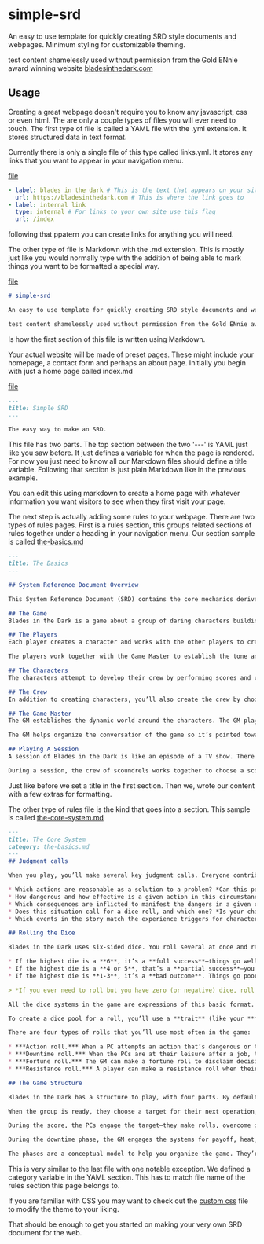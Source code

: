 # simple-srd

An easy to use template for quickly creating SRD style documents and webpages. Minimum styling for customizable theming.

test content shamelessly used without permission from the Gold ENnie award winning website [bladesinthedark.com](https://bladesinthedark.com/)

## Usage

Creating a great webpage doesn't require you to know any javascript, css or even html. The are only a couple types of files you will ever need to touch. The first type of file is called a YAML file with the .yml extension. It stores structured data in text format. 

Currently there is only a single file of this type called links.yml. It stores any links that you want to appear in your navigation menu. 

[file](https://github.com/non-binary-trees/simple-srd/blob/master/_data/links.yml)

```Yaml
- label: blades in the dark # This is the text that appears on your site for the link
  url: https://bladesinthedark.com # This is where the link goes to
- label: internal link
  type: internal # For links to your own site use this flag
  url: /index 
```

following that ppatern you can create links for anything you will need.

The other type of file is Markdown with the .md extension. This is mostly just like you would normally type with the addition of being able to mark things you want to be formatted a special way.

[file](https://github.com/non-binary-trees/simple-srd/blob/master/README.md)

```Markdown
# simple-srd

An easy to use template for quickly creating SRD style documents and webpages. Minimum styling for customizable theming.

test content shamelessly used without permission from the Gold ENnie award winning website [bladesinthedark.com](https://bladesinthedark.com/)
```

Is how the first section of this file is written using Markdown.

Your actual website will be made of preset pages. These might include your homepage, a contact form and perhaps an about page. Initially you begin with just a home page called index.md

[file](https://github.com/non-binary-trees/simple-srd/blob/master/index.md)

```Markdown
---
title: Simple SRD
---

The easy way to make an SRD.
```

This file has two parts. The top section between the two '---' is YAML just like you saw before. It just defines a variable for when the page is rendered. For now you just need to know all our Markdown files should define a title variable. Following that section is just plain Markdown like in the previous example.

You can edit this using markdown to create a home page with whatever information you want visitors to see when they first visit your page.

The next step is actually adding some rules to your webpage. There are two types of rules pages. First is a rules section, this groups related sections of rules together under a heading in your navigation menu. Our section sample is called [the-basics.md](https://github.com/non-binary-trees/simple-srd/blob/master/_rules/the-basics.md)

```Markdown
---
title: The Basics
---

## System Reference Document Overview

This System Reference Document (SRD) contains the core mechanics derived from the Blades in the Dark rpg. If you'd like to use these mechanics in your own game, see the Licensing section of this website for details.

## The Game
Blades in the Dark is a game about a group of daring characters building an enterprising crew. We play to find out if the fledgling crew can thrive amidst the teeming threats that surround it.

## The Players
Each player creates a character and works with the other players to create the crew to which their characters belong. Each player strives to bring their character to life as an interesting, daring character who reaches boldly beyond their current safety and means.

The players work together with the Game Master to establish the tone and style of the game by making judgment calls about the mechanics, dice, and consequences of actions. The players take responsibility as co-authors of the game with the GM.

## The Characters
The characters attempt to develop their crew by performing scores and contending with threats from their enemies.

## The Crew
In addition to creating characters, you’ll also create the crew by choosing which type of criminal enterprise you’re interested in exploring.

## The Game Master
The GM establishes the dynamic world around the characters. The GM plays all the non-player characters in the world by giving each one a concrete desire and preferred method of action.

The GM helps organize the conversation of the game so it’s pointed toward the interesting elements of play. The GM isn’t in charge of the story and doesn’t have to plan events ahead of time. They present interesting opportunities to the players, then follow the chain of action and consequences wherever they lead.

## Playing A Session
A session of Blades in the Dark is like an episode of a TV show. There are one or two main events, plus maybe some side-story elements, which all fit into an ongoing series. A session of play can last anywhere from two to six hours, depending on the preferences of the group.

During a session, the crew of scoundrels works together to choose a score to accomplish, then they make a few dice rolls to jump into the action of the score in progress. The PCs take actions, suffer consequences, and finish the operation (succeed or fail). Then the crew has downtime, during which they recover, pursue side-projects, and indulge their vices. After downtime, the players once again look for a new opportunity or create their own goals and pursuits, and we play to find out what happens next.
```

Just like before we set a title in the first section. Then we, wrote our content with a few extras for formatting.

The other type of rules file is the kind that goes into a section. This sample is called [the-core-system.md](https://github.com/non-binary-trees/simple-srd/blob/master/_rules/the-core-system.md)

```Markdown
---
title: The Core System
category: the-basics.md
---
## Judgment calls

When you play, you’ll make several key judgment calls. Everyone contributes, but either the players or the GM gets final say for each:

* Which actions are reasonable as a solution to a problem? *Can this person be swayed? Must we get out the tools and tinker with this old rusty lock, or could it also be quietly finessed? The players have final say.*
* How dangerous and how effective is a given action in this circumstance? *How risky is this? Can this person be swayed very little or a whole lot? The GM has final say.*
* Which consequences are inflicted to manifest the dangers in a given circumstance? *Does this fall from the roof break your leg? Do the constables merely become suspicious or do they already have you trapped? The GM has final say.*
* Does this situation call for a dice roll, and which one? *Is your character in position to make an action roll or must they first make a resistance roll to gain initiative? The GM has final say.*
* Which events in the story match the experience triggers for character and crew advancement? *Did you express your character’s beliefs, drives, heritage, or background? You tell us. The players have final say.*

## Rolling the Dice

Blades in the Dark uses six-sided dice. You roll several at once and read the **single highest result**.

* If the highest die is a **6**, it’s a **full success**—things go well. If you roll more than one **6**, it’s a **critical success**—you gain some additional advantage.
* If the highest die is a **4 or 5**, that’s a **partial success**—you do what you were trying to do, but there are consequences: trouble, harm, reduced effect, etc.
* If the highest die is **1-3**, it’s a **bad outcome**. Things go poorly. You probably don’t achieve your goal and you suffer complications, too.

> *If you ever need to roll but you have zero (or negative) dice, roll two dice and take the single lowest result. You can’t roll a **critical** when you have zero dice.*

All the dice systems in the game are expressions of this basic format. When you’re first learning the game, you can always “collapse” back down to a simple roll to judge how things go. Look up the exact rule later when you have time.

To create a dice pool for a roll, you’ll use a **trait** (like your ***Finesse*** or your ***Prowess*** or your crew’s Tier) and take dice equal to its **rating**. You’ll usually end up with one to four dice. Even one die is pretty good in this game—a 50% chance of success. The most common traits you’ll use are the **action ratings** of the player characters. A player might roll dice for their ***Skirmish*** action rating when they fight an enemy, for example.

There are four types of rolls that you’ll use most often in the game:

* ***Action roll.*** When a PC attempts an action that’s dangerous or troublesome, you make an action roll to find out how it goes. Action rolls and their effects and consequences drive most of the game.
* ***Downtime roll.*** When the PCs are at their leisure after a job, they can perform downtime activities in relative safety. You make downtime rolls to see how much they get done.
* ***Fortune roll.*** The GM can make a fortune roll to disclaim decision making and leave something up to chance. *How loyal is an NPC? How much does the plague spread? How much evidence is burned before the constables kick in the door?*
* ***Resistance roll.*** A player can make a resistance roll when their character suffers a consequence they don’t like. The roll tells us how much stress their character suffers to reduce the severity of a consequence. *When you resist that “Broken Leg” harm, you take some stress and now it’s only a “Sprained Ankle” instead.*

## The Game Structure

Blades in the Dark has a structure to play, with four parts. By default, the game is in **free play**—characters talk to each other, they go places, they do things, they make rolls as needed.

When the group is ready, they choose a target for their next operation, then choose a type of plan to employ. This triggers the engagement roll (which establishes the situation as the operation starts) and then the game shifts into the **score** phase.

During the score, the PCs engage the target—they make rolls, overcome obstacles, call for flashbacks, and complete the operation (successfully or not). When the score is finished, the game shifts into the **downtime** phase.

During the downtime phase, the GM engages the systems for payoff, heat, and entanglements, to determine all the fallout from the score. Then the PCs each get their downtime activities, such as indulging their vice to remove stress or working on a long-term project. When all the downtime activities are complete, the game returns to **free play** and the cycle starts over again.

The phases are a conceptual model to help you organize the game. They’re not meant to be rigid structures that restrict your options (this is why they’re presented as amorphous blobs of ink without hard edges). Think of the phases as a menu of options to fit whatever it is you’re trying to accomplish in play. Each phase suits a different goal.
```

This is very similar to the last file with one notable exception. We defined a category variable in the YAML section. This has to match file name of the rules section this page belongs to.

If you are familiar with CSS you may want to check out the [custom css](https://github.com/non-binary-trees/simple-srd/blob/master/_sass/_custome.scss) file to modify the theme to your liking.

That should be enough to get you started on making your very own SRD document for the web.
